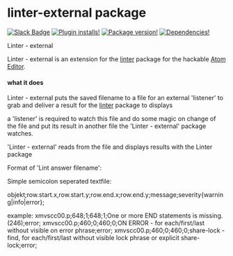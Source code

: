 # linter-external package

[![Slack Badge](https://img.shields.io/badge/chat-atom.io%20slack-blue.svg?style=flat-square)](http://atom-slack.herokuapp.com/)
[![Plugin installs!](https://img.shields.io/apm/dm/linter-external.svg?style=flat-square)](https://atom.io/packages/linter-external)
[![Package version!](https://img.shields.io/apm/v/linter-external.svg?style=flat-square)](https://atom.io/packages/linter-external)
[![Dependencies!](https://img.shields.io/david/mimo74/linter-external.svg?style=flat-square)](https://david-dm.org/mimo74/linter-external)

Linter - external

Linter - external is an extension for the [linter](https://atom.io/packages/linter) package for the hackable [Atom Editor](http://atom.io).

#### what it does

Linter - external puts the saved filename to a file for an external 'listener' to grab and deliver a result for the [linter](https://atom.io/packages/linter) package to displays

a 'listener' is required to watch this file and do some magic on change of the file and put its result in another file the 'Linter - external' package watches.

'Linter - external' reads from the file and displays results with the Linter package

Format of 'Lint answer filename':

Simple semicolon seperated textfile:

objekt;row.start.x,row.start.y;row.end.x;row.end.y;message;severity{warning|info|error};

example:
xmvscc00.p;648;1;648;1;One or more END statements is missing. (246);error;
xmvscc00.p;460;0;460;0;ON ERROR - for each/first/last without visible on error phrase;error;
xmvscc00.p;460;0;460;0;share-lock - find, for each/first/last without visible lock phrase or explicit share-lock;error;
